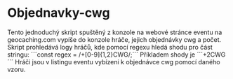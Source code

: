 # Objednavky-cwg
Tento jednoduchý skript spuštěný z konzole na webové stránce eventu na geocaching.com vypíše do konzole hráče, jejich objednávky cwg a počet.
Skript prohledává logy hráčů, kde pomocí regexu hledá shodu pro část stringu: 
´´´const regex = /\+[0-9]{1,2}CWG/;´´´
Příkladem shody je ´´´+2CWG´´´
Hráči jsou v listingu eventu vybízeni k objednávce cwg pomocí daného vzoru.
